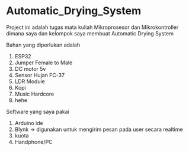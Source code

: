 # Automatic_Drying_System

Project ini adalah tugas mata kuliah Mikroprosesor dan Mikrokontroller 
dimana saya dan kelompok saya membuat Automatic Drying System

Bahan yang diperlukan adalah
1. ESP32
2. Jumper Female to Male
3. DC motor 5v
4. Sensor Hujan FC-37
5. LDR Module
6. Kopi
7. Music Hardcore
8. hehe

Software yang saya pakai
1. Arduino ide
2. Blynk -> digunakan untuk mengirim pesan pada user secara realtime
3. kuota
4. Handphone/PC
   
